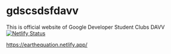 # gdscsdsfdavv
This is official website of Google Developer Student Clubs DAVV
[![Netlify Status](https://api.netlify.com/api/v1/badges/a1d035d0-b42c-4787-b6bb-ac1a17d695ea/deploy-status)](https://app.netlify.com/sites/gdscsdsfdavv/deploys)

https://earthequation.netlify.app/
